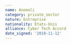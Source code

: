 ```yaml
---
name: Anomali
category: private_sector
nature: Entreprise
nationality: Etats-Unis
alliance: Cyber Tech Accord
date_signed: '2018-11-12'
---
```

    